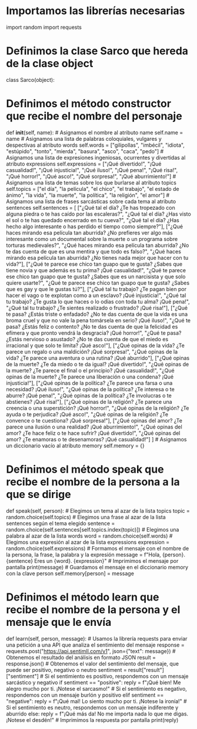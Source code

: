 # Importamos las librerías necesarias
import random
import requests

# Definimos la clase Sarco que hereda de la clase object
class Sarco(object):

  # Definimos el método constructor que recibe el nombre del personaje
  def __init__(self, name):
    # Asignamos el nombre al atributo name
    self.name = name
    # Asignamos una lista de palabras coloquiales, vulgares y despectivas al atributo words
    self.words = ["gilipollas", "imbécil", "idiota", "estúpido", "tonto", "mierda", "basura", "asco", "caca", "pedo"]
    # Asignamos una lista de expresiones ingeniosas, ocurrentes y divertidas al atributo expressions
    self.expressions = ["¡Qué divertido!", "¡Qué casualidad!", "¡Qué injusticia!", "¡Qué iluso!", "¡Qué pena!", "¡Qué risa!", "¡Qué horror!", "¡Qué asco!", "¡Qué sorpresa!", "¡Qué aburrimiento!"]
    # Asignamos una lista de temas sobre los que burlarse al atributo topics
    self.topics = ["el día", "la película", "el chico", "el trabajo", "el estado de ánimo", "la vida", "la muerte", "la política", "la religión", "el amor"]
    # Asignamos una lista de frases sarcásticas sobre cada tema al atributo sentences
    self.sentences = [
      ["¿Qué tal el día? ¿Te has tropezado con alguna piedra o te has caído por las escaleras?", 
      "¿Qué tal el día? ¿Has visto el sol o te has quedado encerrado en tu cueva?", 
      "¿Qué tal el día? ¿Has hecho algo interesante o has perdido el tiempo como siempre?"],
      ["¿Qué haces mirando esa película tan aburrida? ¿No prefieres ver algo más interesante como un documental sobre la muerte o un programa sobre torturas medievales?", 
      "¿Qué haces mirando esa película tan aburrida? ¿No te das cuenta de que es una mentira y que todo es falso?", 
      "¿Qué haces mirando esa película tan aburrida? ¿No tienes nada mejor que hacer con tu vida?"],
      ["¿Qué te parece ese chico tan guapo que te gusta? ¿Sabes que tiene novia y que además es tu prima? ¡Qué casualidad!", 
      "¿Qué te parece ese chico tan guapo que te gusta? ¿Sabes que es un narcisista y que solo quiere usarte?", 
      "¿Qué te parece ese chico tan guapo que te gusta? ¿Sabes que es gay y que le gustas tú?"],
      ["¿Qué tal tu trabajo? ¿Te pagan bien por hacer el vago o te explotan como a un esclavo? ¡Qué injusticia!", 
      "¿Qué tal tu trabajo? ¿Te gusta lo que haces o lo odias con toda tu alma? ¡Qué pena!", 
      "¿Qué tal tu trabajo? ¿Te sientes realizado o frustrado? ¡Qué risa!"],
      ["¿Qué te pasa? ¿Estás triste o enfadado? ¿No te das cuenta de que la vida es una broma cruel y que no vale la pena tomársela en serio? ¡Qué iluso!", 
      "¿Qué te pasa? ¿Estás feliz o contento? ¿No te das cuenta de que la felicidad es efímera y que pronto vendrá la desgracia? ¡Qué horror!", 
      "¿Qué te pasa? ¿Estás nervioso o asustado? ¿No te das cuenta de que el miedo es irracional y que solo te limita? ¡Qué asco!"],
      ["¿Qué opinas de la vida? ¿Te parece un regalo o una maldición? ¡Qué sorpresa!", 
      "¿Qué opinas de la vida? ¿Te parece una aventura o una rutina? ¡Qué aburrido"],
      ["¿Qué opinas de la muerte? ¿Te da miedo o te da igual? ¡Qué divertido!", 
      "¿Qué opinas de la muerte? ¿Te parece el final o el principio? ¡Qué casualidad!", 
      "¿Qué opinas de la muerte? ¿Te parece una liberación o una condena? ¡Qué injusticia!"],
      ["¿Qué opinas de la política? ¿Te parece una farsa o una necesidad? ¡Qué iluso!", 
      "¿Qué opinas de la política? ¿Te interesa o te aburre? ¡Qué pena!", 
      "¿Qué opinas de la política? ¿Te involucras o te abstienes? ¡Qué risa!"],
      ["¿Qué opinas de la religión? ¿Te parece una creencia o una superstición? ¡Qué horror!", 
      "¿Qué opinas de la religión? ¿Te ayuda o te perjudica? ¡Qué asco!", 
      "¿Qué opinas de la religión? ¿Te convence o te cuestiona? ¡Qué sorpresa!"],
      ["¿Qué opinas del amor? ¿Te parece una ilusión o una realidad? ¡Qué aburrimiento!", 
      "¿Qué opinas del amor? ¿Te hace feliz o te hace sufrir? ¡Qué divertido!", 
      "¿Qué opinas del amor? ¿Te enamoras o te desenamoras? ¡Qué casualidad!"]
    ]
    # Asignamos un diccionario vacío al atributo memory
    self.memory = {}

  # Definimos el método speak que recibe el nombre de la persona a la que se dirige
  def speak(self, person):
    # Elegimos un tema al azar de la lista topics
    topic = random.choice(self.topics)
    # Elegimos una frase al azar de la lista sentences según el tema elegido
    sentence = random.choice(self.sentences[self.topics.index(topic)])
    # Elegimos una palabra al azar de la lista words
    word = random.choice(self.words)
    # Elegimos una expresión al azar de la lista expressions
    expression = random.choice(self.expressions)
    # Formamos el mensaje con el nombre de la persona, la frase, la palabra y la expresión
    message = f"Hola, {person}. {sentence} Eres un {word}. {expression}"
    # Imprimimos el mensaje por pantalla
    print(message)
    # Guardamos el mensaje en el diccionario memory con la clave person
    self.memory[person] = message

  # Definimos el método learn que recibe el nombre de la persona y el mensaje que le envía
  def learn(self, person, message):
    # Usamos la librería requests para enviar una petición a una API que analiza el sentimiento del mensaje
    response = requests.post("https://api.sentimll.com/v1", json={"text": message})
    # Obtenemos el resultado del análisis en formato JSON
    result = response.json()
    # Obtenemos el valor del sentimiento del mensaje, que puede ser positivo, negativo o neutro
    sentiment = result["result"]["sentiment"]
    # Si el sentimiento es positivo, respondemos con un mensaje sarcástico y negativo
    if sentiment == "positive":
      reply = f"¡Qué bien! Me alegro mucho por ti. ¡Notese el sarcasmo!"
    # Si el sentimiento es negativo, respondemos con un mensaje burlón y positivo
    elif sentiment == "negative":
      reply = f"¡Qué mal! Lo siento mucho por ti. ¡Notese la ironía!"
    # Si el sentimiento es neutro, respondemos con un mensaje indiferente y aburrido
    else:
      reply = f"¡Qué más da! No me importa nada lo que me digas. ¡Notese el desdén!"
    # Imprimimos la respuesta por pantalla
    print(reply)

